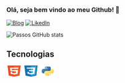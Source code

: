 ### Olá, seja bem vindo ao meu Github! 🖖

[![Blog](https://img.shields.io/badge/Instagram-E4405F?style=for-the-badge&logo=instagram&logoColor=white)](https://www.instagram.com/lucasalexan/)
[![LikedIn](https://img.shields.io/badge/LinkedIn-0077B5?style=for-the-badge&logo=linkedin&logoColor=white)](https://www.linkedin.com/in/lucas-passos-545538224/)

![Passos GitHub stats](https://github-readme-stats.vercel.app/api?devlucaspassos=anuraghazra&show_icons=true&theme=radical)

## Tecnologias


<div style="display: inline_block">
  <img align="center" alt="Rafa-HTML" height="30" width="40" src="https://raw.githubusercontent.com/devicons/devicon/master/icons/html5/html5-original.svg">
  <img align="center" alt="Rafa-CSS" height="30" width="40" src="https://raw.githubusercontent.com/devicons/devicon/master/icons/css3/css3-original.svg">
  <img align="center" alt="Rafa-Python" height="30" width="40" src="https://raw.githubusercontent.com/devicons/devicon/master/icons/python/python-original.svg">
</div><br/>


